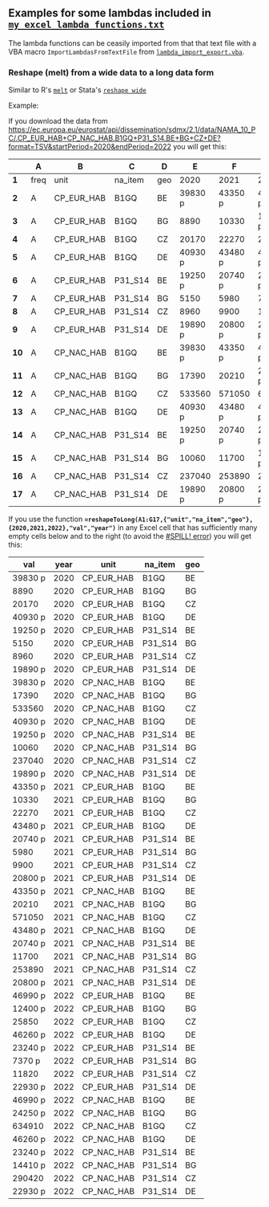 ## Examples for some lambdas included in [`my_excel_lambda_functions.txt`](https://raw.githubusercontent.com/alekrutkowski/ExcelLambdaTools/main/my_excel_lambda_functions.txt)

The lambda functions can be ceasily imported from that that text file with a VBA macro `ImportLambdasFromTextFile` from [`lambda_import_export.vba`](https://raw.githubusercontent.com/alekrutkowski/ExcelLambdaTools/main/lambda_import_export.vba).

### Reshape (melt) from a wide data to a long data form

Similar to R's [`melt`](https://cran.r-project.org/web/packages/data.table/vignettes/datatable-reshape.html) or Stata's [`reshape wide`](https://www.stata.com/help.cgi?reshape)

Example:

If you download the data from https://ec.europa.eu/eurostat/api/dissemination/sdmx/2.1/data/NAMA_10_PC/.CP_EUR_HAB+CP_NAC_HAB.B1GQ+P31_S14.BE+BG+CZ+DE?format=TSV&startPeriod=2020&endPeriod=2022
you will get this:

|         | A     | B           | C        | D    | E        | F        | G        |
|---------|-------|-------------|----------|------|----------|----------|----------|
| **1**   | freq  | unit        | na_item  | geo  | 2020     | 2021     | 2022     |
| **2**   | A     | CP_EUR_HAB  | B1GQ     | BE   | 39830 p  | 43350 p  | 46990 p  |
| **3**   | A     | CP_EUR_HAB  | B1GQ     | BG   | 8890     | 10330    | 12400 p  |
| **4**   | A     | CP_EUR_HAB  | B1GQ     | CZ   | 20170    | 22270    | 25850    |
| **5**   | A     | CP_EUR_HAB  | B1GQ     | DE   | 40930 p  | 43480 p  | 46260 p  |
| **6**   | A     | CP_EUR_HAB  | P31_S14  | BE   | 19250 p  | 20740 p  | 23240 p  |
| **7**   | A     | CP_EUR_HAB  | P31_S14  | BG   | 5150     | 5980     | 7370 p   |
| **8**   | A     | CP_EUR_HAB  | P31_S14  | CZ   | 8960     | 9900     | 11820    |
| **9**   | A     | CP_EUR_HAB  | P31_S14  | DE   | 19890 p  | 20800 p  | 22930 p  |
| **10**  | A     | CP_NAC_HAB  | B1GQ     | BE   | 39830 p  | 43350 p  | 46990 p  |
| **11**  | A     | CP_NAC_HAB  | B1GQ     | BG   | 17390    | 20210    | 24250 p  |
| **12**  | A     | CP_NAC_HAB  | B1GQ     | CZ   | 533560   | 571050   | 634910   |
| **13**  | A     | CP_NAC_HAB  | B1GQ     | DE   | 40930 p  | 43480 p  | 46260 p  |
| **14**  | A     | CP_NAC_HAB  | P31_S14  | BE   | 19250 p  | 20740 p  | 23240 p  |
| **15**  | A     | CP_NAC_HAB  | P31_S14  | BG   | 10060    | 11700    | 14410 p  |
| **16**  | A     | CP_NAC_HAB  | P31_S14  | CZ   | 237040   | 253890   | 290420   |
| **17**  | A     | CP_NAC_HAB  | P31_S14  | DE   | 19890 p  | 20800 p  | 22930 p  |

If you use the function **`=reshapeToLong(A1:G17,{"unit","na_item","geo"},{2020,2021,2022},"val","year")`** in any Excel cell that has sufficiently many
empty cells below and to the right (to avoid the [#SPILL! error](https://support.microsoft.com/en-us/office/how-to-correct-a-spill-error-ffe0f555-b479-4a17-a6e2-ef9cc9ad4023#:~:text=This%20error%20occurs%20when%20the,the%20obstructing%20cell(s).)) you will get this:

| val      | year  | unit        | na_item  | geo  |
|----------|-------|-------------|----------|------|
| 39830 p  | 2020  | CP_EUR_HAB  | B1GQ     | BE   |
| 8890     | 2020  | CP_EUR_HAB  | B1GQ     | BG   |
| 20170    | 2020  | CP_EUR_HAB  | B1GQ     | CZ   |
| 40930 p  | 2020  | CP_EUR_HAB  | B1GQ     | DE   |
| 19250 p  | 2020  | CP_EUR_HAB  | P31_S14  | BE   |
| 5150     | 2020  | CP_EUR_HAB  | P31_S14  | BG   |
| 8960     | 2020  | CP_EUR_HAB  | P31_S14  | CZ   |
| 19890 p  | 2020  | CP_EUR_HAB  | P31_S14  | DE   |
| 39830 p  | 2020  | CP_NAC_HAB  | B1GQ     | BE   |
| 17390    | 2020  | CP_NAC_HAB  | B1GQ     | BG   |
| 533560   | 2020  | CP_NAC_HAB  | B1GQ     | CZ   |
| 40930 p  | 2020  | CP_NAC_HAB  | B1GQ     | DE   |
| 19250 p  | 2020  | CP_NAC_HAB  | P31_S14  | BE   |
| 10060    | 2020  | CP_NAC_HAB  | P31_S14  | BG   |
| 237040   | 2020  | CP_NAC_HAB  | P31_S14  | CZ   |
| 19890 p  | 2020  | CP_NAC_HAB  | P31_S14  | DE   |
| 43350 p  | 2021  | CP_EUR_HAB  | B1GQ     | BE   |
| 10330    | 2021  | CP_EUR_HAB  | B1GQ     | BG   |
| 22270    | 2021  | CP_EUR_HAB  | B1GQ     | CZ   |
| 43480 p  | 2021  | CP_EUR_HAB  | B1GQ     | DE   |
| 20740 p  | 2021  | CP_EUR_HAB  | P31_S14  | BE   |
| 5980     | 2021  | CP_EUR_HAB  | P31_S14  | BG   |
| 9900     | 2021  | CP_EUR_HAB  | P31_S14  | CZ   |
| 20800 p  | 2021  | CP_EUR_HAB  | P31_S14  | DE   |
| 43350 p  | 2021  | CP_NAC_HAB  | B1GQ     | BE   |
| 20210    | 2021  | CP_NAC_HAB  | B1GQ     | BG   |
| 571050   | 2021  | CP_NAC_HAB  | B1GQ     | CZ   |
| 43480 p  | 2021  | CP_NAC_HAB  | B1GQ     | DE   |
| 20740 p  | 2021  | CP_NAC_HAB  | P31_S14  | BE   |
| 11700    | 2021  | CP_NAC_HAB  | P31_S14  | BG   |
| 253890   | 2021  | CP_NAC_HAB  | P31_S14  | CZ   |
| 20800 p  | 2021  | CP_NAC_HAB  | P31_S14  | DE   |
| 46990 p  | 2022  | CP_EUR_HAB  | B1GQ     | BE   |
| 12400 p  | 2022  | CP_EUR_HAB  | B1GQ     | BG   |
| 25850    | 2022  | CP_EUR_HAB  | B1GQ     | CZ   |
| 46260 p  | 2022  | CP_EUR_HAB  | B1GQ     | DE   |
| 23240 p  | 2022  | CP_EUR_HAB  | P31_S14  | BE   |
| 7370 p   | 2022  | CP_EUR_HAB  | P31_S14  | BG   |
| 11820    | 2022  | CP_EUR_HAB  | P31_S14  | CZ   |
| 22930 p  | 2022  | CP_EUR_HAB  | P31_S14  | DE   |
| 46990 p  | 2022  | CP_NAC_HAB  | B1GQ     | BE   |
| 24250 p  | 2022  | CP_NAC_HAB  | B1GQ     | BG   |
| 634910   | 2022  | CP_NAC_HAB  | B1GQ     | CZ   |
| 46260 p  | 2022  | CP_NAC_HAB  | B1GQ     | DE   |
| 23240 p  | 2022  | CP_NAC_HAB  | P31_S14  | BE   |
| 14410 p  | 2022  | CP_NAC_HAB  | P31_S14  | BG   |
| 290420   | 2022  | CP_NAC_HAB  | P31_S14  | CZ   |
| 22930 p  | 2022  | CP_NAC_HAB  | P31_S14  | DE   |

